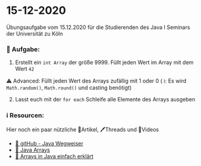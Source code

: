 # 15-12-2020
Übungsaufgabe vom 15.12.2020 für die Studierenden des Java I Seminars der Universität zu Köln

### 📝 Aufgabe:

1. Erstellt ein ```int Array``` der größe 9999. Füllt jeden Wert im Array mit dem Wert ```42``` 

⚠️ Advanced: Füllt jeden Wert des Arrays zufällig mit 1 oder 0 ( ℹ️: Es wird ```Math.random()```, ```Math.round()``` und casting benötigt) 

2. Lasst euch mit der ```for each``` Schleife alle Elemente des Arrays ausgeben



### ℹ️ Resourcen:
Hier noch ein paar nützliche 📃Artikel, 🖊️Threads und 🎥Videos

- [📃 gitHub - Java Wegweiser](https://github.com/DH-Cologne/java-wegweiser/blob/master/articles/Arrays.md)
- [📃 Java Arrays](https://javabeginners.de/Arrays_und_Verwandtes/Array_deklarieren.php)
- [🎥 Arrays in Java einfach erklärt](https://studyflix.de/informatik/java-array-1898)
